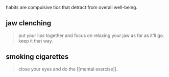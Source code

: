 habits are compulsive tics that detract from overall well-being.

## jaw clenching
> put your lips together and focus on relaxing your jaw as far as it'll go. keep it that way.

## smoking cigarettes
> close your eyes and do the [[mental exercise]].